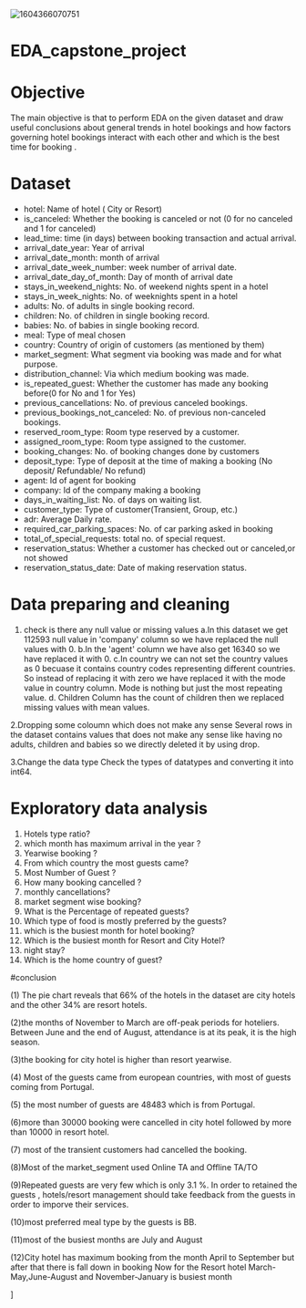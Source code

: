![1604366070751](https://user-images.githubusercontent.com/120714922/224010231-ce4a4db8-8c3d-4e21-8b4c-91748137adeb.png)


# EDA_capstone_project
# Objective
The main objective is that to perform EDA on the given dataset and draw useful conclusions about general trends in hotel bookings and how factors governing hotel bookings interact with each other and which is the best time for booking .

# Dataset

- hotel: Name of hotel ( City or Resort)
- is_canceled: Whether the booking is canceled or not (0 for no canceled and 1 for canceled)
- lead_time: time (in days) between booking transaction and actual arrival.
- arrival_date_year: Year of arrival
- arrival_date_month: month of arrival
- arrival_date_week_number: week number of arrival date.
- arrival_date_day_of_month: Day of month of arrival date
- stays_in_weekend_nights: No. of weekend nights spent in a hotel
- stays_in_week_nights: No. of weeknights spent in a hotel
- adults: No. of adults in single booking record.
- children: No. of children in single booking record.
- babies: No. of babies in single booking record. 
- meal: Type of meal chosen 
- country: Country of origin of customers (as mentioned by them)
- market_segment: What segment via booking was made and for what purpose.
- distribution_channel: Via which medium booking was made.
- is_repeated_guest: Whether the customer has made any booking before(0 for No and 1 for 
                     Yes)
- previous_cancellations: No. of previous canceled bookings.
- previous_bookings_not_canceled: No. of previous non-canceled bookings.
- reserved_room_type: Room type reserved by a customer.
- assigned_room_type: Room type assigned to the customer.
- booking_changes: No. of booking changes done by customers
- deposit_type: Type of deposit at the time of making a booking (No deposit/ Refundable/ No refund)
- agent: Id of agent for booking
- company: Id of the company making a booking
- days_in_waiting_list: No. of days on waiting list.
- customer_type: Type of customer(Transient, Group, etc.)
- adr: Average Daily rate.
- required_car_parking_spaces: No. of car parking asked in booking
- total_of_special_requests: total no. of special request.
- reservation_status: Whether a customer has checked out or canceled,or not showed 
- reservation_status_date: Date of making reservation status.

# Data preparing and cleaning
1. check is there any null value or missing values
  a.In this dataset we get 112593 null value in 'company' column so we have replaced the null values with 0.
  b.In the 'agent' column we have also get 16340 so we have replaced it with 0.
  c.In country we can not set the country values as 0 becuase it contains country codes representing different countries. So instead of replacing it with zero we have     replaced it with the mode value in country column. Mode is nothing but just the most repeating value.
  d. Children Column has the count of children then we replaced missing values with mean values.
  
2.Dropping some coloumn which does not make any sense 
  Several rows in the dataset contains values that does not make any sense like having no adults, children and babies so we directly deleted it by using drop.

3.Change the data type 
  Check the types of datatypes and converting it into int64.
  
# Exploratory data analysis 
1) Hotels type ratio?
2)  which month has maximum arrival in the year ?
3)  Yearwise booking ?
4)  From which country the most guests came?
5)  Most Number of Guest ?
6)  How many booking cancelled ?
7)  monthly cancellations?
8)  market segment wise booking?
9)  What is the Percentage of repeated guests?
10)  Which type of food is mostly preferred by the guests?
11)  which is the busiest month for hotel booking?
12)  Which is the busiest month for Resort and City Hotel?
13)  night stay?
14)  Which is the home country of guest?


#conclusion

(1) The pie chart reveals that 66% of the hotels in the dataset are city hotels and the other 34% are resort hotels.

(2)the months of November to March are off-peak periods for hoteliers. Between June and the end of August, attendance is at its peak, it is the high season.

(3)the booking for city hotel is higher than resort yearwise.

(4) Most of the guests came from european countries, with most of guests coming from Portugal.

(5) the most number of guests are 48483 which is from Portugal.

(6)more than 30000 booking were cancelled in city hotel followed by more than 10000 in resort hotel.

(7) most of the transient customers had cancelled the booking.

(8)Most of the market_segment used Online TA and Offline TA/TO

(9)Repeated guests are very few which is only 3.1 %. In order to retained the guests , hotels/resort management should take feedback from the guests in order to imporve their services.

(10)most preferred meal type by the guests is BB.

(11)most of the busiest months are July and August

(12)City hotel has maximum booking from the month April to September but after that there is fall down in booking Now for the Resort hotel March-May,June-August and November-January is busiest month















]
